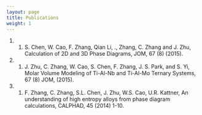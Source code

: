 ```yaml
---
layout: page
title: Publications
weight: 1
---
```


1.  1.	S. Chen, W. Cao, F. Zhang, Qian Li, ., Zhang, C. Zhang and J. Zhu, Calculation of 2D and 3D Phase Diagrams, JOM, 67 (8) (2015).
2.  1.	J. Zhu, C. Zhang, W. Cao, S. Chen, F. Zhang, J. S. Park, and S. Yi, Molar Volume Modeling of Ti-Al-Nb and Ti-Al-Mo Ternary Systems, 67 (8) JOM, (2015).
3. 1.	F. Zhang, C. Zhang, S.L. Chen, J. Zhu, W.S. Cao, U.R. Kattner, An understanding of high entropy alloys from phase diagram calculations, CALPHAD, 45 (2014) 1-10.
